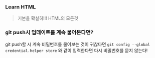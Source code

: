 ### Learn HTML
> 기본을 확실히!!! HTML의 모든것

### git push시 업데이트를 계속 물어본다면?
git push할 시 계속 비밀번호를 물어보는 것이 귀찮다면
```git config --global credential.helper store```
와 같이 입력한다면 다시 비밀번호를 묻지 않는다!
